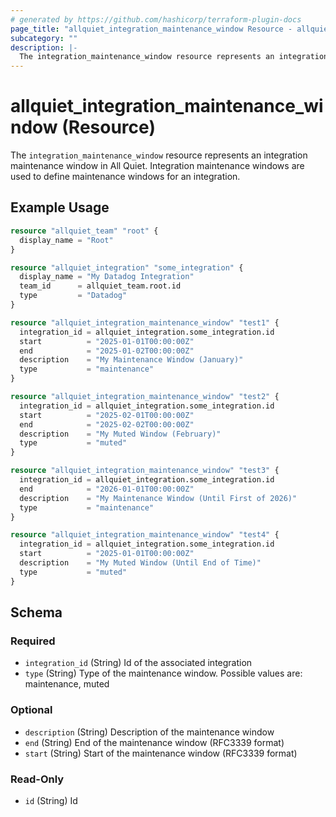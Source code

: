 ```yaml
---
# generated by https://github.com/hashicorp/terraform-plugin-docs
page_title: "allquiet_integration_maintenance_window Resource - allquiet"
subcategory: ""
description: |-
  The integration_maintenance_window resource represents an integration maintenance window in All Quiet. Integration maintenance windows are used to define maintenance windows for an integration.
---
```


# allquiet_integration_maintenance_window (Resource)

The `integration_maintenance_window` resource represents an integration maintenance window in All Quiet. Integration maintenance windows are used to define maintenance windows for an integration.

## Example Usage

```terraform
resource "allquiet_team" "root" {
  display_name = "Root"
}

resource "allquiet_integration" "some_integration" {
  display_name = "My Datadog Integration"
  team_id      = allquiet_team.root.id
  type         = "Datadog"
}

resource "allquiet_integration_maintenance_window" "test1" {
  integration_id = allquiet_integration.some_integration.id
  start          = "2025-01-01T00:00:00Z"
  end            = "2025-01-02T00:00:00Z"
  description    = "My Maintenance Window (January)"
  type           = "maintenance"
}

resource "allquiet_integration_maintenance_window" "test2" {
  integration_id = allquiet_integration.some_integration.id
  start          = "2025-02-01T00:00:00Z"
  end            = "2025-02-02T00:00:00Z"
  description    = "My Muted Window (February)"
  type           = "muted"
}

resource "allquiet_integration_maintenance_window" "test3" {
  integration_id = allquiet_integration.some_integration.id
  end            = "2026-01-01T00:00:00Z"
  description    = "My Maintenance Window (Until First of 2026)"
  type           = "maintenance"
}

resource "allquiet_integration_maintenance_window" "test4" {
  integration_id = allquiet_integration.some_integration.id
  start          = "2025-01-01T00:00:00Z"
  description    = "My Muted Window (Until End of Time)"
  type           = "muted"
}
```

<!-- schema generated by tfplugindocs -->
## Schema

### Required

- `integration_id` (String) Id of the associated integration
- `type` (String) Type of the maintenance window. Possible values are: maintenance, muted

### Optional

- `description` (String) Description of the maintenance window
- `end` (String) End of the maintenance window (RFC3339 format)
- `start` (String) Start of the maintenance window (RFC3339 format)

### Read-Only

- `id` (String) Id
